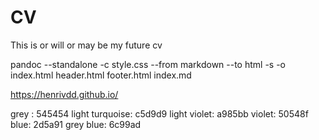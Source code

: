 # CV
This is or will or may be my future cv

pandoc --standalone -c style.css --from markdown --to html -s -o index.html header.html footer.html index.md


https://henrivdd.github.io/

grey : 545454
light turquoise: c5d9d9
light violet: a985bb
violet: 50548f
blue: 2d5a91
grey blue: 6c99ad
